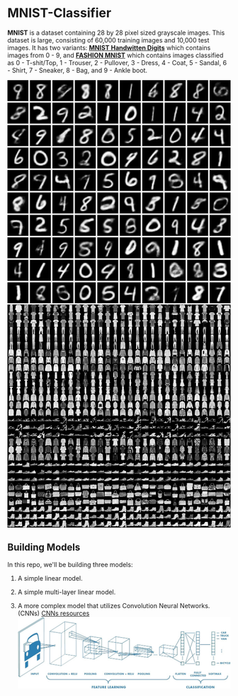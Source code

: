 [//]: # (Image Reference)
[image1]: ./images/mnist_handwritten.jpg "Handwritten MNIST"
[image2]: ./images/fashion-mnist-sprite.png "Fashion MNIST"
[image5]: ./images/cnns.jpeg "CNNs"

# MNIST-Classifier

__MNIST__ is a dataset containing 28 by 28 pixel sized grayscale images. This dataset is large, consisting of 60,000 training images and 10,000 test images. It has two variants: [__MNIST Handwitten Digits__](http://yann.lecun.com/exdb/mnist/) which contains images from 0 - 9, and [__FASHION MNIST__](https://research.zalando.com/welcome/mission/research-projects/fashion-mnist/) which contains images classified as 0 - T-shit/Top, 1 - Trouser, 2 - Pullover, 3 - Dress, 4 - Coat, 5 -  Sandal, 6 - Shirt, 7 - Sneaker, 8 - Bag, and 9 - Ankle boot.

![Handwritten MNIST][image1]
![Fashion MNIST][image2]

## Building Models

In this repo, we'll be building three models:
1. A simple linear model.


2. A simple multi-layer linear model.

3. A more complex model that utilizes Convolution Neural Networks.(CNNs)
[CNNs resources](https://en.wikipedia.org/wiki/Convolutional_neural_network)
![CNNs][image5]

